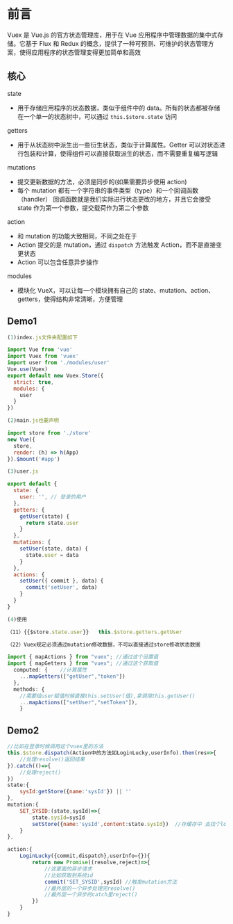 # 前言

Vuex 是 Vue.js 的官方状态管理库，用于在 Vue 应用程序中管理数据的集中式存储。它基于 Flux 和 Redux 的概念，提供了一种可预测、可维护的状态管理方案，使得应用程序的状态管理变得更加简单和高效



## 核心

state

+ 用于存储应用程序的状态数据，类似于组件中的 data。所有的状态都被存储在一个单一的状态树中，可以通过 `this.$store.state` 访问

getters

+ 用于从状态树中派生出一些衍生状态，类似于计算属性。Getter 可以对状态进行包装和计算，使得组件可以直接获取派生的状态，而不需要重复编写逻辑

mutations

+ 提交更新数据的方法，必须是同步的(如果需要异步使用 action)
+ 每个 mutation 都有一个字符串的事件类型（type）和一个回调函数（handler）
  回调函数就是我们实际进行状态更改的地方，并且它会接受 state 作为第一个参数，提交载荷作为第二个参数

action

+ 和 mutation 的功能大致相同，不同之处在于
+  Action 提交的是 mutation，通过 `dispatch` 方法触发 Action，而不是直接变更状态
+ Action 可以包含任意异步操作

modules

+  模块化 VueX，可以让每一个模块拥有自己的 state、mutation、action、 getters，使得结构非常清晰，方便管理

## Demo1

```js
(1)index.js文件夹配置如下

import Vue from 'vue'
import Vuex from 'vuex'
import user from './modules/user'
Vue.use(Vuex)
export default new Vuex.Store({
  strict: true,
  modules: {
    user
  }
})

(2)main.js也要声明

import store from './store'
new Vue({
  store,
  render: (h) => h(App)
}).$mount('#app')

(3)user.js

export default {
  state: {
    user: '', // 登录的用户
  },
  getters: {
    getUser(state) {
      return state.user
    }
  },
  mutations: {
    setUser(state, data) {
      state.user = data
    }
  },
  actions: {
    setUser({ commit }, data) {
      commit('setUser', data)
    }
  }
}

(4)使用

（11）{{$store.state.user}}   this.$store.getters.getUser

（22）Vuex规定必须通过mutation修改数据，不可以直接通过store修改状态数据

import { mapActions } from "vuex"; //通过这个设置值
import { mapGetters } from "vuex"; //通过这个获取值
  computed: {    //计算属性
    ...mapGetters(["getUser","token"])
  },
  methods: {
 	//需要给user赋值时候直接this.setUser(值),拿调用this.getUser()
    ...mapActions(["setUser","setToken"]),
    }
```

## Demo2

```js
//比如在登录时候调用这个vuex里的方法
this.$store.dispatch(Action中的方法如LoginLucky,userInfo).then(res=>{
    //处理resolve()返回结果
}).catch(()=>{
    //处理reject()
})
state:{
    sysId:getStore({name:'sysId'}) || ''
},
mutation:{
    SET_SYSID:(state,sysId)=>{
        state.sysId=sysId 
        setStore({name:'sysId',content:state.sysId})  //存缓存中 去找个localStorage工具类|sessionStorage工具类用
    }
},

action:{
	LoginLucky({commit,dispatch},userInfo={}){
        return new Promise((resolve,reject)=>{
            //这里面的异步请求
            //比如获取到系统id
            commit('SET_SYSID',sysId) //触发mutation方法
            //最外层的一个异步处理完resolve()
            //最外层一个异步的catch里reject()
        })
    }
}

```

